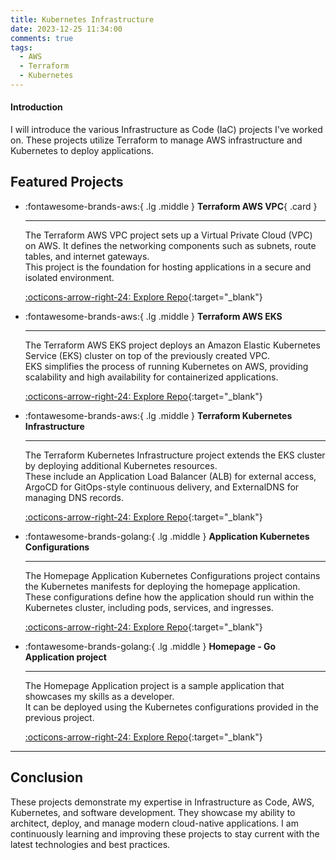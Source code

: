 ```yaml
---
title: Kubernetes Infrastructure
date: 2023-12-25 11:34:00
comments: true
tags:
  - AWS
  - Terraform
  - Kubernetes
---
```


#### Introduction

I will introduce the various Infrastructure as Code (IaC) projects I've worked on. These projects utilize Terraform to manage AWS infrastructure and Kubernetes to deploy applications.

## Featured Projects

<!-- markdownlint-disable MD033 -->
<div class="grid cards" markdown>

- :fontawesome-brands-aws:{ .lg .middle } __Terraform AWS VPC__{ .card }

    ---

    The Terraform AWS VPC project sets up a Virtual Private Cloud (VPC) on AWS. It defines the networking components such as subnets, route tables, and internet gateways.
    <br>
    This project is the foundation for hosting applications in a secure and isolated environment.

    [:octicons-arrow-right-24: Explore Repo](https://github.com/imyashkale/terraform-aws-vpc){:target="_blank"}

- :fontawesome-brands-aws:{ .lg .middle } __Terraform AWS EKS__

    ---

    The Terraform AWS EKS project deploys an Amazon Elastic Kubernetes Service (EKS) cluster on top of the previously created VPC.
    <br>
    EKS simplifies the process of running Kubernetes on AWS, providing scalability and high availability for containerized applications.

    [:octicons-arrow-right-24: Explore Repo](https://github.com/imyashkale/terraform-aws-eks){:target="_blank"}

- :fontawesome-brands-aws:{ .lg .middle } __Terraform Kubernetes Infrastructure__

    ---

    The Terraform Kubernetes Infrastructure project extends the EKS cluster by deploying additional Kubernetes resources. 
    <br>
    These include an Application Load Balancer (ALB) for external access, ArgoCD for GitOps-style continuous delivery, and ExternalDNS for managing DNS records.

    [:octicons-arrow-right-24: Explore Repo](https://github.com/imyashkale/terraform-k8s-infrastructure){:target="_blank"}

- :fontawesome-brands-golang:{ .lg .middle } __Application Kubernetes Configurations__

    ---

    The Homepage Application Kubernetes Configurations project contains the Kubernetes manifests for deploying the homepage application.
    <br>
    These configurations define how the application should run within the Kubernetes cluster, including pods, services, and ingresses.

    [:octicons-arrow-right-24: Explore Repo](https://github.com/imyashkale/homepage-k8s-configs){:target="_blank"}

- :fontawesome-brands-golang:{ .lg .middle } __Homepage - Go Application project__

    ---

    The Homepage Application project is a sample application that showcases my skills as a developer.
    <br>
    It can be deployed using the Kubernetes configurations provided in the previous project.

    [:octicons-arrow-right-24: Explore Repo](https://github.com/imyashkale/homepage){:target="_blank"}

</div>

---

## Conclusion

These projects demonstrate my expertise in Infrastructure as Code, AWS, Kubernetes, and software development. They showcase my ability to architect, deploy, and manage modern cloud-native applications. I am continuously learning and improving these projects to stay current with the latest technologies and best practices.
